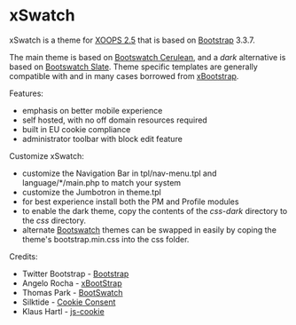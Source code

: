 xSwatch
=======

xSwatch is a theme for [XOOPS 2.5](http://www.xoops.org) that is based on [Bootstrap](http://getbootstrap.com) 3.3.7.

The main theme is based on [Bootswatch Cerulean](http://bootswatch.com/cerulean/), and a *dark* alternative is based on [Bootswatch Slate](http://bootswatch.com/slate/).
Theme specific templates are generally compatible with and in many cases borrowed from [xBootstrap](https://github.com/angelorocha/xbootstrap).

Features:
- emphasis on better mobile experience
- self hosted, with no off domain resources required
- built in EU cookie compliance
- administrator toolbar with block edit feature

Customize xSwatch:
- customize the Navigation Bar in tpl/nav-menu.tpl and language/*/main.php to match your system
- customize the Jumbotron in theme.tpl
- for best experience install both the PM and Profile modules
- to enable the dark theme, copy the contents of the *css-dark* directory to the *css* directory.
- alternate [Bootswatch](http://bootswatch.com/) themes can be swapped in easily by coping the theme's bootstrap.min.css into the css folder.

Credits:
- Twitter Bootstrap - [Bootstrap](http://getbootstrap.com)
- Angelo Rocha - [xBootStrap](https://github.com/angelorocha/xbootstrap)
- Thomas Park - [BootSwatch](http://bootswatch.com/)
- Silktide - [Cookie Consent](https://silktide.com/tools/cookie-consent/)
- Klaus Hartl - [js-cookie](https://github.com/js-cookie/js-cookie)
